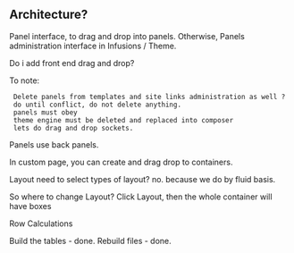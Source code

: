 Architecture?
----------------
Panel interface, to drag and drop into panels. Otherwise, Panels administration interface in Infusions / Theme.

 Do i add front end drag and drop?
 
 To note:
 
     Delete panels from templates and site links administration as well ?
     do until conflict, do not delete anything.
     panels must obey
     theme engine must be deleted and replaced into composer
     lets do drag and drop sockets. 
     
Panels use back panels.

In custom page, you can create and drag drop to containers.

Layout need to select types of layout? no. because we do by fluid basis.

So where to change Layout? Click Layout, then the whole container will have boxes
    
Row Calculations
 
Build the tables - done.
Rebuild files - done.     